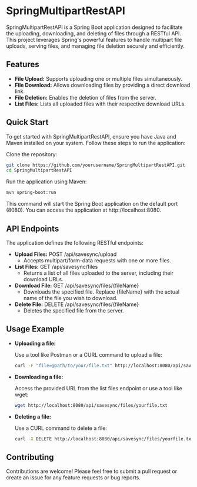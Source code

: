# SpringMultipartRestAPI

SpringMultipartRestAPI is a Spring Boot application designed to facilitate the uploading, downloading, and deleting of files through a RESTful API. This project leverages Spring's powerful features to handle multipart file uploads, serving files, and managing file deletion securely and efficiently.

## Features
- **File Upload:** Supports uploading one or multiple files simultaneously.
- **File Download:** Allows downloading files by providing a direct download link.
- **File Deletion:** Enables the deletion of files from the server.
- **List Files:** Lists all uploaded files with their respective download URLs.

## Quick Start

To get started with SpringMultipartRestAPI, ensure you have Java and Maven installed on your system. Follow these steps to run the application:

Clone the repository:
```bash
git clone https://github.com/yourusername/SpringMultipartRestAPI.git
cd SpringMultipartRestAPI
```

Run the application using Maven:
```bash
mvn spring-boot:run
```

This command will start the Spring Boot application on the default port (8080). 
You can access the application at http://localhost:8080.

## API Endpoints

The application defines the following RESTful endpoints:

- **Upload Files:** POST /api/savesync/upload
  - Accepts multipart/form-data requests with one or more files.
- **List Files:** GET /api/savesync/files
  - Returns a list of all files uploaded to the server, including their download URLs.
- **Download File:** GET /api/savesync/files/{fileName}
  - Downloads the specified file. Replace {fileName} with the actual name of the file you wish to download.
- **Delete File:** DELETE /api/savesync/files/{fileName} 
  - Deletes the specified file from the server.

## Usage Example

- **Uploading a file:**

    Use a tool like Postman or a CURL command to upload a file:
    ```bash
    curl -F "file=@path/to/your/file.txt" http://localhost:8080/api/savesync/upload
    ```

- **Downloading a file:**

    Access the provided URL from the list files endpoint or use a tool like wget:
    ```bash
    wget http://localhost:8080/api/savesync/files/yourfile.txt
    ```
  
- **Deleting a file:**

  Use a CURL command to delete a file:
  ```bash
  curl -X DELETE http://localhost:8080/api/savesync/files/yourfile.txt
  ```

## Contributing
Contributions are welcome! Please feel free to submit a pull request or create an issue for any feature requests or bug reports.